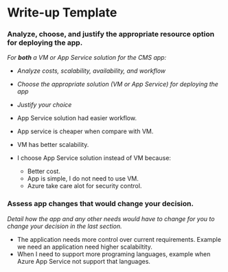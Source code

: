 # Write-up Template

### Analyze, choose, and justify the appropriate resource option for deploying the app.

*For **both** a VM or App Service solution for the CMS app:*
- *Analyze costs, scalability, availability, and workflow*
- *Choose the appropriate solution (VM or App Service) for deploying the app*
- *Justify your choice*

- App Service solution had easier workflow.
- App service is cheaper when compare with VM.
- VM has better scalability.

- I choose App Service solution instead of VM because:
  + Better cost.
  + App is simple, I do not need to use VM.
  + Azure take care alot for security control.

### Assess app changes that would change your decision.

*Detail how the app and any other needs would have to change for you to change your decision in the last section.* 

- The application needs more control over current requirements. Example we need an application need higher scalabiltity.
- When I need to support more programing languages, example when Azure App Service not support that languages.